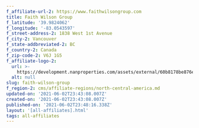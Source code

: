 ```yaml
---
f_affiliate-url-2: https://www.faithwilsongroup.com
title: Faith Wilson Group
f_latitude: '39.9824062'
f_longitude: '-83.0543597'
f_street-address-2: 1838 West 1st Avenue­
f_city-2: Vancouver­
f_state-addbreviated-2: BC­
f_country-2: Canada
f_zip-code-2: V6J 1G5
f_affiliate-logo-2:
  url: >-
    https://development.nanproperties.com/assets/external/60b8178be876e01db458669c_6081e56a5452d5b8577ae114_60785a38403c709434e48480_content_signature_center.png
  alt: null
slug: faith-wilson-group
f_region-2: cms/affiliate-regions/north-central-america.md
updated-on: '2021-06-02T23:43:08.007Z'
created-on: '2021-06-02T23:43:08.007Z'
published-on: '2021-06-02T23:48:16.338Z'
layout: '[all-affiliates].html'
tags: all-affiliates
---
```



